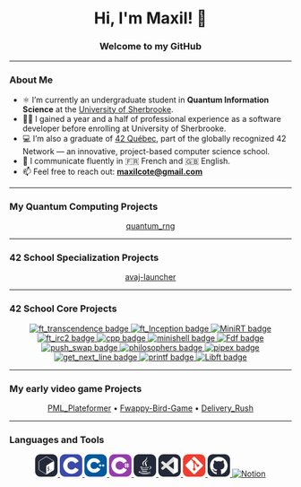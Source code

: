 <h1 align="center">Hi, I'm Maxil! 👋</h1>
<h3 align="center">Welcome to my GitHub</h3>

---

<h3 align="left">About Me</h3>

- ⚛️ I’m currently an undergraduate student in **Quantum Information Science** at the <a target="_blank" href="https://www.usherbrooke.ca/">University of Sherbrooke</a>.
- 🧑‍💻 I gained a year and a half of professional experience as a software developer before enrolling at University of Sherbrooke.
- 💻 I’m also a graduate of <a target="_blank" href="https://www.42network.org/">42 Québec</a>, part of the globally recognized 42 Network — an innovative, project-based computer science school.
- 💬 I communicate fluently in 🇫🇷 French and 🇬🇧 English.
- 📫 Feel free to reach out: <b>maxilcote@gmail.com</b>

---

<h3 align="left">My Quantum Computing Projects</h3>
<div align="center">
<a href="https://github.com/Totoleader/quantum_rng">quantum_rng</a>
</div>

---

<h3 align="left">42 School Specialization Projects</h3>
<div align="center">
<a href="https://github.com/Totoleader/avaj-launcher">avaj-launcher</a>
</div>

---

<h3 align="left">42 School Core Projects</h3>
<div align="center">

<a href="https://github.com/eguefif/ft_transcendence">
  <img src="https://github.com/LaOuede/42-project-badges/blob/main/badges/ft_transcendencee.png" alt="ft_transcendence badge" />
</a>
<a href="https://github.com/Totoleader/ft_Inception">
  <img src="https://github.com/LaOuede/42-project-badges/blob/main/badges/inceptione.png" alt="ft_Inception badge" />
</a>
<a href="https://github.com/Totoleader/MiniRT">
  <img src="https://github.com/LaOuede/42-project-badges/blob/main/badges/minirtm.png" alt="MiniRT badge" />
</a>
<a href="https://github.com/Totoleader/ft_irc2">
  <img src="https://github.com/LaOuede/42-project-badges/blob/main/badges/ft_irce.png" alt="ft_irc2 badge" />
</a>
<a href="https://github.com/Totoleader/cpp">
  <img src="https://github.com/LaOuede/42-project-badges/blob/main/badges/cppe.png" alt="cpp badge" />
</a>
<a href="https://github.com/Totoleader/minishell">
  <img src="https://github.com/LaOuede/42-project-badges/blob/main/badges/minishelle.png" alt="minishell badge" />
</a>
<a href="https://github.com/Totoleader/Fdf">
  <img src="https://github.com/LaOuede/42-project-badges/blob/main/badges/fdfe.png" alt="Fdf badge" />
</a>
<a href="https://github.com/Totoleader/push_swap">
  <img src="https://github.com/LaOuede/42-project-badges/blob/main/badges/push_swape.png" alt="push_swap badge" />
</a>
<a href="https://github.com/Totoleader/philosophers">
  <img src="https://github.com/byaliego/42-project-badges/blob/main/badges/philosopherse.png" alt="philosophers badge" />
</a>
<a href="https://github.com/Totoleader/pipex">
  <img src="https://github.com/byaliego/42-project-badges/raw/main/badges/pipexe.png" alt="pipex badge" />
</a>
<a href="https://github.com/Totoleader/get_next_line">
  <img src="https://github.com/LaOuede/42-project-badges/blob/main/badges/get_next_linee.png" alt="get_next_line badge" />
</a>
<a href="https://github.com/Totoleader/printf">
  <img src="https://github.com/LaOuede/42-project-badges/blob/main/badges/ft_printfe.png" alt="printf badge" />
</a>
<a href="https://github.com/Totoleader/Libft">
  <img src="https://github.com/LaOuede/42-project-badges/blob/main/badges/libfte.png" alt="Libft badge" />
</a>

</div>

---

<h3 align="left">My early video game Projects</h3>
<div align="center">
<a target="_blank" href="https://github.com/Totoleader/PML_Plateformer">PML_Plateformer</a> •
<a target="_blank" href="https://github.com/Totoleader/Fwappy-Bird-Game">Fwappy-Bird-Game</a> •
<a target="_blank" href="https://github.com/Totoleader/Delivery_Rush">Delivery_Rush</a>
</div>

---

<h3 align="left">Languages and Tools</h3>
<p align="center">
  <a href="https://www.gnu.org/software/bash/" target="_blank" rel="noreferrer">
    <img src="https://github.com/tandpfun/skill-icons/blob/main/icons/Bash-Dark.svg" alt="bash" width="40" height="40"/>
  </a>
  <a href="https://www.cprogramming.com/" target="_blank" rel="noreferrer">
    <img src="https://github.com/tandpfun/skill-icons/blob/main/icons/C.svg" alt="C" width="40" height="40"/>
  </a>
  <a href="https://cplusplus.com" target="_blank" rel="noreferrer">
    <img src="https://github.com/tandpfun/skill-icons/blob/main/icons/CPP.svg" alt="C++" width="40" height="40"/>
  </a>
  <a href="https://learn.microsoft.com/en-us/dotnet/csharp/programming-guide/" target="_blank" rel="noreferrer">
    <img src="https://github.com/tandpfun/skill-icons/blob/main/icons/CS.svg" alt="C#" width="40" height="40"/>
  </a>
  <a href="https://docs.oracle.com/en/java/" target="_blank" rel="noreferrer">
    <img src="https://github.com/tandpfun/skill-icons/blob/main/icons/Java-Dark.svg" alt="Java" width="40" height="40"/>
  </a>
  <a href="https://code.visualstudio.com" target="_blank" rel="noreferrer">
    <img src="https://github.com/tandpfun/skill-icons/blob/main/icons/VSCode-Dark.svg" alt="VSCode" width="40" height="40"/>
  </a>
  <a href="https://git-scm.com" target="_blank" rel="noreferrer">
    <img src="https://github.com/tandpfun/skill-icons/blob/main/icons/Git.svg" alt="Git" width="40" height="40"/>
  </a>
  <a href="https://github.com/Totoleader" target="_blank" rel="noreferrer">
    <img src="https://github.com/tandpfun/skill-icons/blob/main/icons/Github-Dark.svg" alt="GitHub" width="40" height="40"/>
  </a>
  <a href="https://www.notion.so" target="_blank" rel="noreferrer">
    <img src="https://github.com/LaOuede/LaOuede/assets/114024436/0f432438-547a-43b8-afbd-64e577ac2fb1" alt="Notion" width="40" height="40"/>
  </a>
</p>
